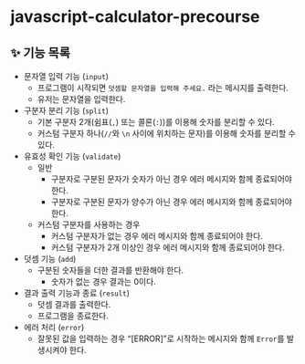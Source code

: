 # javascript-calculator-precourse

## ✨ 기능 목록

- 문자열 입력 기능 (`input`)
  - 프로그램이 시작되면 `덧셈할 문자열을 입력해 주세요.` 라는 메시지를 출력한다.
  - 유저는 문자열을 입력한다.
- 구분자 분리 기능 (`split`)
  - 기본 구분자 2개(쉼표(`,`) 또는 콜론(`:`))를 이용해 숫자를 분리할 수 있다.
  - 커스텀 구분자 하나(`//`와 `\n` 사이에 위치하는 문자)를 이용해 숫자를 분리할 수 있다.
- 유효성 확인 기능 (`validate`)
  - 일반
    - 구분자로 구분된 문자가 숫자가 아닌 경우 에러 메시지와 함께 종료되어야 한다.
    - 구분자로 구분된 문자가 양수가 아닌 경우 에러 메시지와 함께 종료되어야 한다.
  - 커스텀 구분자를 사용하는 경우
    - 커스텀 구분자가 없는 경우 에러 메시지와 함께 종료되어야 한다.
    - 커스텀 구분자가 2개 이상인 경우 에러 메시지와 함께 종료되어야 한다.
- 덧셈 기능 (`add`)
  - 구분된 숫자들을 더한 결과를 반환해야 한다.
    - 숫자가 없는 경우 결과는 0이다.
- 결과 출력 기능과 종료 (`result`)
  - 덧셈 결과를 출력한다.
  - 프로그램을 종료한다.
- 에러 처리 (`error`)
  - 잘못된 값을 입력하는 경우 “[ERROR]”로 시작하는 메시지와 함께 `Error`를 발생시켜야 한다.
